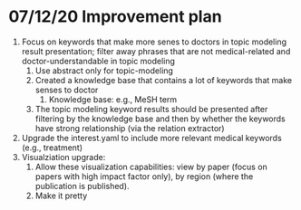 # 07/12/20 Improvement plan
1. Focus on keywords that make more senes to doctors in topic modeling result presentation; filter away phrases that are not medical-related and doctor-understandable in topic modeling
    1. Use abstract only for topic-modeling
    2. Created a knowledge base that contains a lot of keywords that make senses to doctor
        1. Knowledge base: e.g., MeSH term
    3. The topic modeling keyword results should be presented after filtering by the knowledge base and then by whether the keywords have strong relationship (via the relation extractor)
2. Upgrade the interest.yaml to include more relevant medical keywords (e.g., treatment)
3. Visualziation upgrade:
    1. Allow these visualization capabilities: view by paper (focus on papers with high impact factor only), by region (where the publication is published). 
    2. Make it pretty
